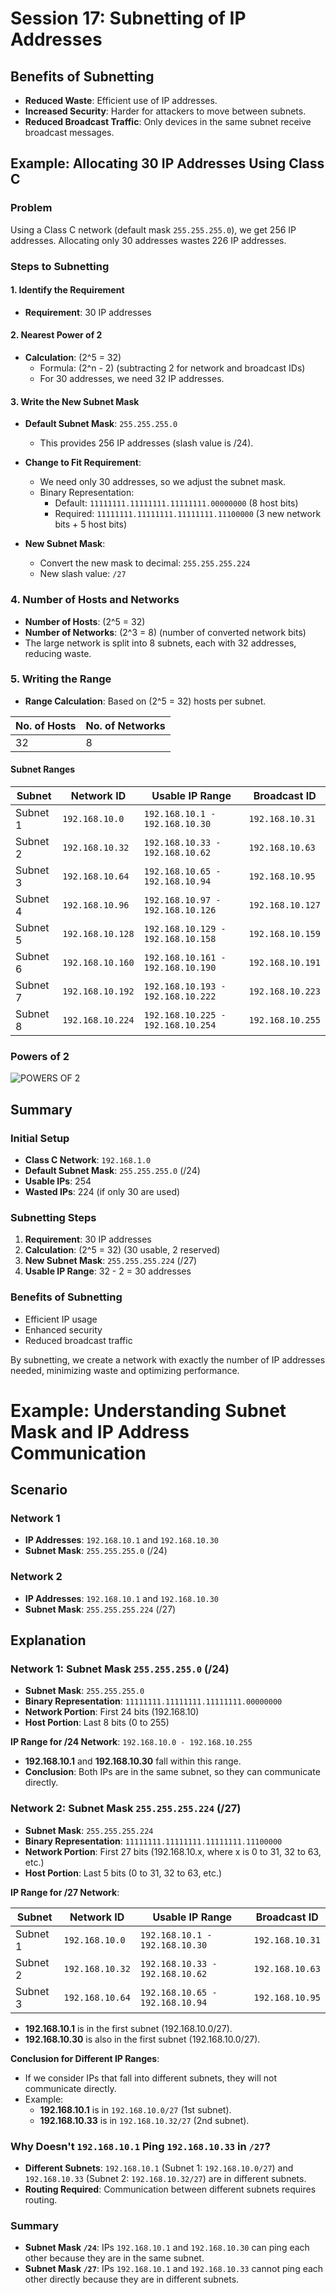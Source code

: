 # Session 17: Subnetting of IP Addresses

## Benefits of Subnetting
- **Reduced Waste**: Efficient use of IP addresses.
- **Increased Security**: Harder for attackers to move between subnets.
- **Reduced Broadcast Traffic**: Only devices in the same subnet receive broadcast messages.

## Example: Allocating 30 IP Addresses Using Class C

### Problem
Using a Class C network (default mask `255.255.255.0`), we get 256 IP addresses. Allocating only 30 addresses wastes 226 IP addresses.

### Steps to Subnetting

#### 1. Identify the Requirement
- **Requirement**: 30 IP addresses

#### 2. Nearest Power of 2
- **Calculation**: \(2^5 = 32\)
  - Formula: \(2^n - 2\) (subtracting 2 for network and broadcast IDs)
  - For 30 addresses, we need 32 IP addresses.

#### 3. Write the New Subnet Mask
- **Default Subnet Mask**: `255.255.255.0`
  - This provides 256 IP addresses (slash value is /24).

- **Change to Fit Requirement**:
  - We need only 30 addresses, so we adjust the subnet mask.
  - Binary Representation:
    - Default: `11111111.11111111.11111111.00000000` (8 host bits)
    - Required: `11111111.11111111.11111111.11100000` (3 new network bits + 5 host bits)

- **New Subnet Mask**:
  - Convert the new mask to decimal: `255.255.255.224`
  - New slash value: `/27`

### 4. Number of Hosts and Networks
- **Number of Hosts**: \(2^5 = 32\)
- **Number of Networks**: \(2^3 = 8\) (number of converted network bits)
- The large network is split into 8 subnets, each with 32 addresses, reducing waste.

### 5. Writing the Range
- **Range Calculation**: Based on \(2^5 = 32\) hosts per subnet.

| No. of Hosts | No. of Networks |
|--------------|-----------------|
| 32           | 8               |

#### Subnet Ranges

| Subnet        | Network ID     | Usable IP Range               | Broadcast ID       |
|---------------|----------------|-------------------------------|--------------------|
| Subnet 1      | `192.168.10.0` | `192.168.10.1 - 192.168.10.30`| `192.168.10.31`    |
| Subnet 2      | `192.168.10.32`| `192.168.10.33 - 192.168.10.62`| `192.168.10.63`   |
| Subnet 3      | `192.168.10.64`| `192.168.10.65 - 192.168.10.94`| `192.168.10.95`   |
| Subnet 4      | `192.168.10.96`| `192.168.10.97 - 192.168.10.126`| `192.168.10.127` |
| Subnet 5      | `192.168.10.128`| `192.168.10.129 - 192.168.10.158`| `192.168.10.159`|
| Subnet 6      | `192.168.10.160`| `192.168.10.161 - 192.168.10.190`| `192.168.10.191`|
| Subnet 7      | `192.168.10.192`| `192.168.10.193 - 192.168.10.222`| `192.168.10.223`|
| Subnet 8      | `192.168.10.224`| `192.168.10.225 - 192.168.10.254`| `192.168.10.255`|

### Powers of 2
![POWERS OF 2](https://raw.github.com/karthikeya03/IMAGES/JustMain/123.png)

## Summary

### Initial Setup
- **Class C Network**: `192.168.1.0`
- **Default Subnet Mask**: `255.255.255.0` (/24)
- **Usable IPs**: 254
- **Wasted IPs**: 224 (if only 30 are used)

### Subnetting Steps
1. **Requirement**: 30 IP addresses
2. **Calculation**: \(2^5 = 32\) (30 usable, 2 reserved)
3. **New Subnet Mask**: `255.255.255.224` (/27)
4. **Usable IP Range**: 32 - 2 = 30 addresses

### Benefits of Subnetting
- Efficient IP usage
- Enhanced security
- Reduced broadcast traffic

By subnetting, we create a network with exactly the number of IP addresses needed, minimizing waste and optimizing performance.

# Example: Understanding Subnet Mask and IP Address Communication

## Scenario

### Network 1
- **IP Addresses**: `192.168.10.1` and `192.168.10.30`
- **Subnet Mask**: `255.255.255.0` (/24)

### Network 2
- **IP Addresses**: `192.168.10.1` and `192.168.10.30`
- **Subnet Mask**: `255.255.255.224` (/27)

## Explanation

### Network 1: Subnet Mask `255.255.255.0` (/24)

- **Subnet Mask**: `255.255.255.0`
- **Binary Representation**: `11111111.11111111.11111111.00000000`
- **Network Portion**: First 24 bits (192.168.10)
- **Host Portion**: Last 8 bits (0 to 255)

**IP Range for /24 Network**: `192.168.10.0 - 192.168.10.255`

- **192.168.10.1** and **192.168.10.30** fall within this range.
- **Conclusion**: Both IPs are in the same subnet, so they can communicate directly.

### Network 2: Subnet Mask `255.255.255.224` (/27)

- **Subnet Mask**: `255.255.255.224`
- **Binary Representation**: `11111111.11111111.11111111.11100000`
- **Network Portion**: First 27 bits (192.168.10.x, where x is 0 to 31, 32 to 63, etc.)
- **Host Portion**: Last 5 bits (0 to 31, 32 to 63, etc.)

**IP Range for /27 Network**:

| Subnet      | Network ID     | Usable IP Range                | Broadcast ID       |
|-------------|----------------|--------------------------------|--------------------|
| Subnet 1    | `192.168.10.0` | `192.168.10.1 - 192.168.10.30` | `192.168.10.31`    |
| Subnet 2    | `192.168.10.32`| `192.168.10.33 - 192.168.10.62`| `192.168.10.63`    |
| Subnet 3    | `192.168.10.64`| `192.168.10.65 - 192.168.10.94`| `192.168.10.95`    |

- **192.168.10.1** is in the first subnet (192.168.10.0/27).
- **192.168.10.30** is also in the first subnet (192.168.10.0/27).

**Conclusion for Different IP Ranges**:
- If we consider IPs that fall into different subnets, they will not communicate directly.
- Example: 
  - **192.168.10.1** is in `192.168.10.0/27` (1st subnet).
  - **192.168.10.33** is in `192.168.10.32/27` (2nd subnet).

### Why Doesn't `192.168.10.1` Ping `192.168.10.33` in `/27`?
- **Different Subnets**: `192.168.10.1` (Subnet 1: `192.168.10.0/27`) and `192.168.10.33` (Subnet 2: `192.168.10.32/27`) are in different subnets.
- **Routing Required**: Communication between different subnets requires routing.

### Summary

- **Subnet Mask `/24`**: IPs `192.168.10.1` and `192.168.10.30` can ping each other because they are in the same subnet.
- **Subnet Mask `/27`**: IPs `192.168.10.1` and `192.168.10.33` cannot ping each other directly because they are in different subnets.


